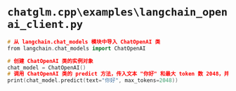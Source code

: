 # `chatglm.cpp\examples\langchain_openai_client.py`

```cpp
# 从 langchain.chat_models 模块中导入 ChatOpenAI 类
from langchain.chat_models import ChatOpenAI

# 创建 ChatOpenAI 类的实例对象
chat_model = ChatOpenAI()
# 调用 ChatOpenAI 类的 predict 方法，传入文本 "你好" 和最大 token 数 2048，并打印返回结果
print(chat_model.predict(text="你好", max_tokens=2048))
```